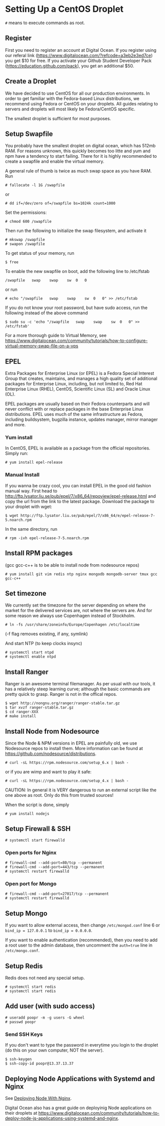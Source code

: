 # Setting Up a CentOS Droplet

`#` means to execute commands as root.

## Register

First you need to register an account at Digital Ocean. If you register using
our referal link (<https://www.digitalocean.com/?refcode=a3eb2e3ed7ce>) you get
$10 for free. If you activate your Github Student Developer Pack
(<https://education.github.com/pack>), you get an additional $50.

## Create a Droplet

We have decided to use CentOS for all our production environments. In order to
get familiar with the Fedora-based Linux distributions, we recommend using
Fedora or CentOS on your droplets. All guides relating to servers and droplets
will most likely be Fedora/CentOS specific.

The smallest droplet is sufficient for most purposes.

## Setup Swapfile

You probably have the smallest droplet on digital ocean, which has 512mb RAM.
For reasons unknown, this quickly becomes too litte and yum and npm have a
tendency to start failing. There for it is highly recommended to create a
swapfile and enable the virtual memory.

A general rule of thumb is twice as much swap space as you have RAM. Run

```
# fallocate -l 1G /swapfile
```

or

```
# dd if=/dev/zero of=/swapfile bs=1024k count=1000
```

Set the permissions:

```
# chmod 600 /swapfile
```

Then run the following to initialize the swap filesystem, and activate it

```
# mkswap /swapfile
# swapon /swapfile
```

To get status of your memory, run

```
$ free
```

To enable the new swapfile on boot, add the following line to /etc/fstab

```
/swapfile   swap    swap    sw  0   0
```

or run

```
# echo "/swapfile   swap    swap    sw  0   0" >> /etc/fstab
```

If you do not know your root password, but have sudo access, run the following instead of the above command

```
$ sudo su -c 'echo "/swapfile   swap    swap    sw  0   0" >> /etc/fstab'
```

For a more thorough guide to Virtual Memory, see
<https://www.digitalocean.com/community/tutorials/how-to-configure-virtual-memory-swap-file-on-a-vps>

## EPEL

Extra Packages for Enterprise Linux (or EPEL) is a Fedora Special Interest
Group that creates, maintains, and manages a high quality set of additional
packages for Enterprise Linux, including, but not limited to, Red Hat
Enterprise Linux (RHEL), CentOS, Scientific Linux (SL) and Oracle Linux (OL).

EPEL packages are usually based on their Fedora counterparts and will never
conflict with or replace packages in the base Enterprise Linux distributions.
EPEL uses much of the same infrastructure as Fedora, including buildsystem,
bugzilla instance, updates manager, mirror manager and more.

### Yum install

In CentOS, EPEL is available as a package from the official repositories. Simply run:

```
# yum install epel-release
```

### Manual Install

If you wanna be crazy cool, you can install EPEL in the good old fashion manual
way. First head to
http://ftp.lysator.liu.se/pub/epel/7/x86_64/repoview/epel-release.html and copy
the url from the link to the latest package. Download the package to your
droplet with wget:

```
$ wget http://ftp.lysator.liu.se/pub/epel/7/x86_64/e/epel-release-7-5.noarch.rpm
```

In the same directory, run

```
# rpm -ivh epel-release-7-5.noarch.rpm
```

## Install RPM packages

(gcc gcc-c++ is to be able to install node from nodesource repos)

```
# yum install git vim redis ntp nginx mongodb mongodb-server tmux gcc gcc-c++
```

## Set timezone

We currently set the timezone for the server depending on where the market
for the delivered services are, not where the servers are. And for some
reason we always use Copenhagen instead of Stockholm.

```
# ln -fs /usr/share/zoneinfo/Europe/Copenhagen /etc/localtime
```

(-f flag removes existing, if any, symlink)

And start NTP (to keep clocks insync)

```
# systemctl start ntpd
# systemctl enable ntpd
```

## Install Ranger

Ranger is an awesome terminal filemanager. As per usual with our tools, it has
a relatively steep learning curve; although the basic commands are pretty quick
to grasp. Ranger is not in the offical repos.

```
$ wget http://nongnu.org/ranger/ranger-stable.tar.gz
$ tar xvzf ranger-stable.tar.gz
$ cd ranger-XXX
# make install
```

## Install Node from Nodesource

Since the Node & NPM versions in EPEL are painfully old, we use Nodesource
repos to install them. More information can be found at
<https://github.com/nodesource/distributions>.

```
# curl -sL https://rpm.nodesource.com/setup_6.x | bash -
```

or if you are wimp and want to play it safe:

```
# curl -sL https://rpm.nodesource.com/setup_4.x | bash -
```

CAUTION: In general it is VERY dangerous to run an external script like the one
above as root.  Only do this from trusted sources!

When the script is done, simply

```
# yum install nodejs
```

## Setup Firewall & SSH

```
# systemctl start firewalld
```

### Open ports for Nginx

```
# firewall-cmd --add-port=80/tcp --permanent
# firewall-cmd --add-port=443/tcp --permanent
# systemctl restart firewalld
```

### Open port for Mongo

```
# firewall-cmd --add-port=27017/tcp --permanent
# systemctl restart firewalld
```

## Setup Mongo

If you want to allow external access, then change `/etc/mongod.conf` line 6 or
`bind_ip = 127.0.0.1` to `bind_ip = 0.0.0.0`.

If you want to enable authentication (recommended), then you need to add a root
user to the admin database, then uncomment the `auth=true` line in
`/etc/mongo.conf`.

## Setup Redis

Redis does not need any special setup.

```
# systemctl start redis
# systemctl start redis
```

## Add user (with sudo access)

```
# useradd poopr -m -g users -G wheel
# passwd poopr
```

### Send SSH Keys

If you don't want to type the password in everytime you login
to the droplet (do this on your own computer, NOT the server).

```
$ ssh-keygen
$ ssh-copy-id poopr@13.37.13.37
```

## Deploying Node Applications with Systemd and Nginx

See [Deploying Node With Nginx](deploying-node-with-nginx.md).

Digital Ocean also has a great guide on deployinig Node applications on their droplets at 
<https://www.digitalocean.com/community/tutorials/how-to-deploy-node-js-applications-using-systemd-and-nginx>.
